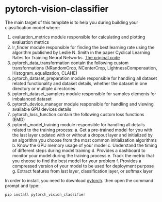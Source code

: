 

# pytorch-vision-classifier	

The main target of this template is to help you during building your classification model where:

1. evaluation_metrics module responsible for calculating and plotting evaluation metrics
2. lr_finder module responsible for finding the best learning rate using the algorithm published by Leslie N. Smith in the paper Cyclical Learning Rates for Training Neural Networks. [The original code](https://github.com/davidtvs/pytorch-lr-finder)
3. pytorch_data_transformation contain the following custom transformations (NRandomCrop, NCenterCrop, LightnessCompensation, Histogram_equalization, CLAHE)
4. pytorch_dataset_preparation module responsible for handling all dataset related functionality and dataset details, whether the dataset in one directory or multiple directories
5. pytorch_dataset_samplers module responsible for samples elements for imbalanced dataset
6. pytorch_device_manager module responsible for handling and viewing available GPU devices details
7. pytorch_loss_function contain the following custom loss functions (EMD)
8. pytorch_model_training module responsible for handling all details related to the training process: 
	a. Get a pre-trained model for you with the last layer updated with or without a dropout layer and initialized by an algorithm you choose from the most common initialization algorithms
	b. Know the GPU memory usage of your model
	c. Understand the timing of different steps during model training
	d. Provides a dashboard to monitor your model during the training process
	e. Track the metric that you choose to find the best model for your problem
	f. Provides a compressed version of your model to be used for deployment purpose
	g. Extract features from last layer, classification layer, or softmax layer


In order to install, you need to download [pytorch](https://pytorch.org/get-started/locally/).
then open the command prompt and type:
```
pip install pytorch_vision_classifier
```